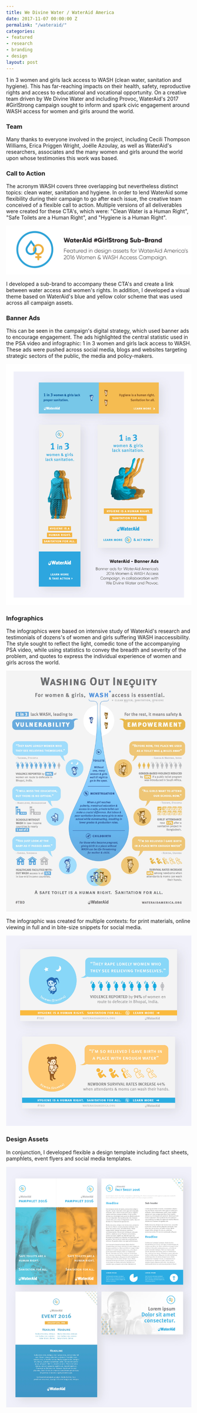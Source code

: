 ```yaml
---
title: We Divine Water / WaterAid America
date: 2017-11-07 00:00:00 Z
permalink: "/wateraid/"
categories:
- featured
- research
- branding
- design
layout: post
---
```


1 in 3 women and girls lack access to WASH (clean water, sanitation and hygiene). This has far-reaching impacts on their health, safety, reproductive rights and access to educational and vocational opportunity. On a creative team driven by We Divine Water and including Provoc, WaterAid's 2017 #GirlStrong campaign sought to inform and spark civic engagement around WASH access for women and girls around the world.

### Team

Many thanks to everyone involved in the project, including Cecili Thompson Williams, Erica Priggen Wright, Joélle Azoulay, as well as WaterAid's researchers, associates and the many women and girls around the world upon whose testimonies this work was based.

### Call to Action

The acronym WASH covers three overlapping but nevertheless distinct topics: clean water, sanitation and hygiene. In order to lend WaterAid some flexibility during their campaign to go after each issue, the creative team conceived of a flexible call to action. Multiple versions of all deliverables were created for these CTA's, which were: "Clean Water is a Human Right", "Safe Toilets are a Human Right", and "Hygiene is a Human Right".

![GirlStrong Sub-Brand](/img/wateraid_subbrand.jpg) 

I developed a sub-brand to accompany these CTA's and create a link between water access and women's rights. In addition, I developed a visual theme based on WaterAid's blue and yellow color scheme that was used across all campaign assets.

### Banner Ads

This can be seen in the campaign's digital strategy, which used banner ads to encourage engagement. The ads highlighted the central statistic used in the PSA video and infographic: 1 in 3 women and girls lack access to WASH. These ads were pushed across social media, blogs and websites targeting strategic sectors of the public, the media and policy-makers.

![WaterAid Banners](/img/wateraid_banners.jpg)

### Infographics

The infographics were based on intensive study of WaterAid's research and testimonials of dozens's of women and girls suffering WASH inaccessibility. The style sought to reflect the light, comedic tone of the accompanying PSA video, while using statistics to convey the breadth and severity of the problem, and quotes to express the individual experience of women and girls across the world.

![WaterAid Infographic](/img/wateraid_infographic.jpg) 

The infographic was created for multiple contexts: for print materials, online viewing in full and in bite-size snippets for social media.

![WaterAid Infographic - Social Media](/img/wateraid_infographic_sm1.jpg)

### Design Assets

In conjunction, I developed flexible a design template including fact sheets, pamphlets, event flyers and social media templates.

![WaterAid Design Template](/img/wateraid_designtemplate.jpg)
